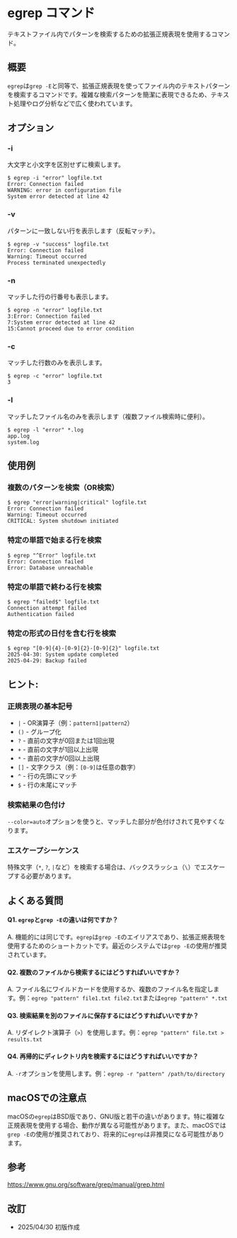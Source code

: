# egrep コマンド

テキストファイル内でパターンを検索するための拡張正規表現を使用するコマンド。

## 概要

`egrep`は`grep -E`と同等で、拡張正規表現を使ってファイル内のテキストパターンを検索するコマンドです。複雑な検索パターンを簡潔に表現できるため、テキスト処理やログ分析などで広く使われています。

## オプション

### **-i**

大文字と小文字を区別せずに検索します。

```console
$ egrep -i "error" logfile.txt
Error: Connection failed
WARNING: error in configuration file
System error detected at line 42
```

### **-v**

パターンに一致しない行を表示します（反転マッチ）。

```console
$ egrep -v "success" logfile.txt
Error: Connection failed
Warning: Timeout occurred
Process terminated unexpectedly
```

### **-n**

マッチした行の行番号も表示します。

```console
$ egrep -n "error" logfile.txt
3:Error: Connection failed
7:System error detected at line 42
15:Cannot proceed due to error condition
```

### **-c**

マッチした行数のみを表示します。

```console
$ egrep -c "error" logfile.txt
3
```

### **-l**

マッチしたファイル名のみを表示します（複数ファイル検索時に便利）。

```console
$ egrep -l "error" *.log
app.log
system.log
```

## 使用例

### 複数のパターンを検索（OR検索）

```console
$ egrep "error|warning|critical" logfile.txt
Error: Connection failed
Warning: Timeout occurred
CRITICAL: System shutdown initiated
```

### 特定の単語で始まる行を検索

```console
$ egrep "^Error" logfile.txt
Error: Connection failed
Error: Database unreachable
```

### 特定の単語で終わる行を検索

```console
$ egrep "failed$" logfile.txt
Connection attempt failed
Authentication failed
```

### 特定の形式の日付を含む行を検索

```console
$ egrep "[0-9]{4}-[0-9]{2}-[0-9]{2}" logfile.txt
2025-04-30: System update completed
2025-04-29: Backup failed
```

## ヒント:

### 正規表現の基本記号

- `|` - OR演算子（例：`pattern1|pattern2`）
- `()` - グループ化
- `?` - 直前の文字が0回または1回出現
- `+` - 直前の文字が1回以上出現
- `*` - 直前の文字が0回以上出現
- `[]` - 文字クラス（例：`[0-9]`は任意の数字）
- `^` - 行の先頭にマッチ
- `$` - 行の末尾にマッチ

### 検索結果の色付け

`--color=auto`オプションを使うと、マッチした部分が色付けされて見やすくなります。

### エスケープシーケンス

特殊文字（`*`, `?`, `|`など）を検索する場合は、バックスラッシュ（`\`）でエスケープする必要があります。

## よくある質問

#### Q1. `egrep`と`grep -E`の違いは何ですか？
A. 機能的には同じです。`egrep`は`grep -E`のエイリアスであり、拡張正規表現を使用するためのショートカットです。最近のシステムでは`grep -E`の使用が推奨されています。

#### Q2. 複数のファイルから検索するにはどうすればいいですか？
A. ファイル名にワイルドカードを使用するか、複数のファイル名を指定します。例：`egrep "pattern" file1.txt file2.txt`または`egrep "pattern" *.txt`

#### Q3. 検索結果を別のファイルに保存するにはどうすればいいですか？
A. リダイレクト演算子（`>`）を使用します。例：`egrep "pattern" file.txt > results.txt`

#### Q4. 再帰的にディレクトリ内を検索するにはどうすればいいですか？
A. `-r`オプションを使用します。例：`egrep -r "pattern" /path/to/directory`

## macOSでの注意点

macOSの`egrep`はBSD版であり、GNU版と若干の違いがあります。特に複雑な正規表現を使用する場合、動作が異なる可能性があります。また、macOSでは`grep -E`の使用が推奨されており、将来的に`egrep`は非推奨になる可能性があります。

## 参考

https://www.gnu.org/software/grep/manual/grep.html

## 改訂

- 2025/04/30 初版作成